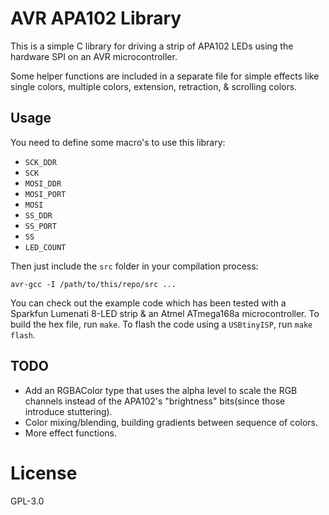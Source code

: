# AVR APA102 Library

This is a simple C library for driving a strip of APA102 LEDs using the
hardware SPI on an AVR microcontroller.

Some helper functions are included in a separate file for simple effects like
single colors, multiple colors, extension, retraction, & scrolling colors.


## Usage

You need to define some macro's to use this library:

* `SCK_DDR`
* `SCK`
* `MOSI_DDR`
* `MOSI_PORT`
* `MOSI`
* `SS_DDR`
* `SS_PORT`
* `SS`
* `LED_COUNT`

Then just include the `src` folder in your compilation process:

    avr-gcc -I /path/to/this/repo/src ...

You can check out the example code which has been tested with a Sparkfun
Lumenati 8-LED strip & an Atmel ATmega168a microcontroller. To build the hex
file, run `make`. To flash the code using a `USBtinyISP`, run `make flash`.


## TODO

* Add an RGBAColor type that uses the alpha level to scale the RGB channels
  instead of the APA102's "brightness" bits(since those introduce stuttering).
* Color mixing/blending, building gradients between sequence of colors.
* More effect functions.


# License

GPL-3.0
